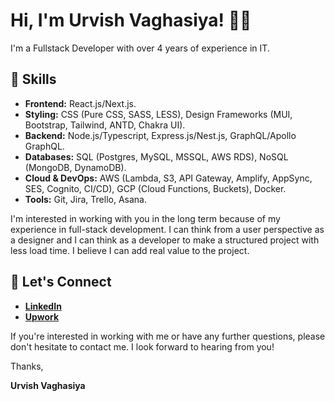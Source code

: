 # Hi, I'm Urvish Vaghasiya! 👋🏼  

I'm a Fullstack Developer with over 4 years of experience in IT.  

## 🚀 Skills  
- **Frontend:** React.js/Next.js.  
- **Styling:** CSS (Pure CSS, SASS, LESS), Design Frameworks (MUI, Bootstrap, Tailwind, ANTD, Chakra UI).  
- **Backend:** Node.js/Typescript, Express.js/Nest.js, GraphQL/Apollo GraphQL.  
- **Databases:** SQL (Postgres, MySQL, MSSQL, AWS RDS), NoSQL (MongoDB, DynamoDB).  
- **Cloud & DevOps:** AWS (Lambda, S3, API Gateway, Amplify, AppSync, SES, Cognito, CI/CD), GCP (Cloud Functions, Buckets), Docker.  
- **Tools:** Git, Jira, Trello, Asana.  

I'm interested in working with you in the long term because of my experience in full-stack development. I can think from a user perspective as a designer and I can think as a developer to make a structured project with less load time. I believe I can add real value to the project.  

## 🤝 Let's Connect  
- **[LinkedIn](https://www.linkedin.com/in/urvishvaghasiya/)**  
- **[Upwork](https://www.upwork.com/freelancers/~01208aba86bc9acd40)**  

If you're interested in working with me or have any further questions, please don't hesitate to contact me. I look forward to hearing from you!  

Thanks,

**Urvish Vaghasiya**
